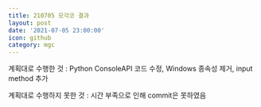 ```yaml
---
title: 210705 모각코 결과
layout: post
date: '2021-07-05 23:00:00'
icon: github
category: mgc
---
```


계획대로 수행한 것 : Python ConsoleAPI 코드 수정, Windows 종속성 제거, input method 추가

계획대로 수행하지 못한 것 : 시간 부족으로 인해 commit은 못하였음
